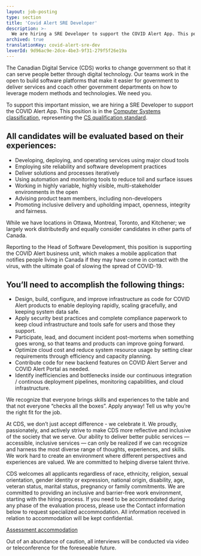 ```yaml
---
layout: job-posting
type: section
title: 'Covid Alert SRE Developer'
description: >-
  We are hiring a SRE Developer to support the COVID Alert App. This position is in the Computer Systems classification, representing the CS qualification standard.
archived: true
translationKey: covid-alert-sre-dev
leverId: 9d96ac9e-2dce-4be3-9f31-279f5f26e19a
---
```


The Canadian Digital Service (CDS) works to change government so that it can serve people better through digital technology. Our teams work in the open to build software platforms that make it easier for government to deliver services and coach other government departments on how to leverage modern methods and technologies. We need you.

To support this important mission, we are hiring a SRE Developer to support the COVID Alert App. This position is in the [Computer Systems classification](https://www.tbs-sct.gc.ca/agreements-conventions/view-visualiser-eng.aspx?id=1#toc12259212260), representing the [CS qualification standard](https://www.canada.ca/en/treasury-board-secretariat/services/staffing/qualification-standards/core.html#cs).

## All candidates will be evaluated based on their experiences:

* Developing, deploying, and operating services using major cloud tools 
* Employing site reliability and software development practices
* Deliver solutions and processes iteratively
* Using automation and monitoring tools to reduce toil and surface issues
* Working in highly variable, highly visible, multi-stakeholder environments in the open
* Advising product team members, including non-developers
* Promoting inclusive delivery and upholding impact, openness, integrity and fairness.

While we have locations in Ottawa, Montreal, Toronto, and Kitchener; we largely work distributedly and equally consider candidates in other parts of Canada.

Reporting to the Head of Software Development, this position is supporting the COVID Alert business unit, which makes a mobile application that notifies people living in Canada if they may have come in contact with the virus, with the ultimate goal of slowing the spread of COVID-19. 

## You’ll need to accomplish the following things:

* Design, build, configure, and improve infrastructure as code for COVID Alert products to enable deploying rapidly, scaling gracefully, and keeping system data safe.
* Apply security best practices and complete compliance paperwork to keep cloud infrastructure and tools safe for users and those they support.
* Participate, lead, and document incident post-mortems when something goes wrong, so that teams and products can improve going forward.
* Optimize cloud cost and reduce system resource usage by setting clear requirements through efficiency and capacity planning.
* Contribute code for new backend features on COVID Alert Server and COVID Alert Portal as needed.
* Identify inefficiencies and bottlenecks inside our continuous integration / continous deployment pipelines, monitoring capabilities, and cloud infrastructure.

We recognize that everyone brings skills and experiences to the table and that not everyone “checks all the boxes”. Apply anyway! Tell us why you’re the right fit for the job.

At CDS, we don’t just accept difference - we celebrate it. We proudly, passionately, and actively strive to make CDS more reflective and inclusive of the society that we serve. Our ability to deliver better public services — accessible, inclusive services — can only be realized if we can recognize and harness the most diverse range of thoughts, experiences, and skills. We work hard to create an environment where different perspectives and experiences are valued. We are committed to helping diverse talent thrive.

CDS welcomes all applicants regardless of race, ethnicity, religion, sexual orientation, gender identity or expression, national origin, disability, age, veteran status, marital status, pregnancy or family commitments. We are committed to providing an inclusive and barrier-free work environment, starting with the hiring process. If you need to be accommodated during any phase of the evaluation process, please use the Contact information below to request specialized accommodation. All information received in relation to accommodation will be kept confidential.

[Assessment accommodation](https://www.canada.ca/en/public-service-commission/services/assessment-accommodation-page.html)

Out of an abundance of caution, all interviews will be conducted via video or teleconference for the foreseeable future.
